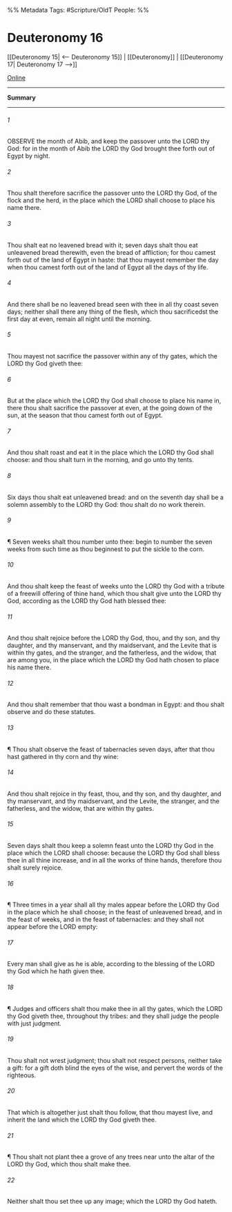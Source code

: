 

%% Metadata
Tags: #Scripture/OldT
People: 
%%
# Deuteronomy 16
[[Deuteronomy 15| <-- Deuteronomy 15]] | [[Deuteronomy]] | [[Deuteronomy 17| Deuteronomy 17 -->]]

[Online](https://churchofjesuschrist.org/study/scriptures/ot/deut/16?lang=eng)

---
__Summary__



---

###### 1
OBSERVE the month of Abib, and keep the passover unto the LORD thy God: for in the month of Abib the LORD thy God brought thee forth out of Egypt by night.
###### 2
Thou shalt therefore sacrifice the passover unto the LORD thy God, of the flock and the herd, in the place which the LORD shall choose to place his name there.
###### 3
Thou shalt eat no leavened bread with it; seven days shalt thou eat unleavened bread therewith, even the bread of affliction; for thou camest forth out of the land of Egypt in haste: that thou mayest remember the day when thou camest forth out of the land of Egypt all the days of thy life.
###### 4
And there shall be no leavened bread seen with thee in all thy coast seven days; neither shall there any thing of the flesh, which thou sacrificedst the first day at even, remain all night until the morning.
###### 5
Thou mayest not sacrifice the passover within any of thy gates, which the LORD thy God giveth thee:
###### 6
But at the place which the LORD thy God shall choose to place his name in, there thou shalt sacrifice the passover at even, at the going down of the sun, at the season that thou camest forth out of Egypt.
###### 7
And thou shalt roast and eat it in the place which the LORD thy God shall choose: and thou shalt turn in the morning, and go unto thy tents.
###### 8
Six days thou shalt eat unleavened bread: and on the seventh day shall be a solemn assembly to the LORD thy God: thou shalt do no work therein.
###### 9
¶ Seven weeks shalt thou number unto thee: begin to number the seven weeks from such time as thou beginnest to put the sickle to the corn.
###### 10
And thou shalt keep the feast of weeks unto the LORD thy God with a tribute of a freewill offering of thine hand, which thou shalt give unto the LORD thy God, according as the LORD thy God hath blessed thee:
###### 11
And thou shalt rejoice before the LORD thy God, thou, and thy son, and thy daughter, and thy manservant, and thy maidservant, and the Levite that is within thy gates, and the stranger, and the fatherless, and the widow, that are among you, in the place which the LORD thy God hath chosen to place his name there.
###### 12
And thou shalt remember that thou wast a bondman in Egypt: and thou shalt observe and do these statutes.
###### 13
¶ Thou shalt observe the feast of tabernacles seven days, after that thou hast gathered in thy corn and thy wine:
###### 14
And thou shalt rejoice in thy feast, thou, and thy son, and thy daughter, and thy manservant, and thy maidservant, and the Levite, the stranger, and the fatherless, and the widow, that are within thy gates.
###### 15
Seven days shalt thou keep a solemn feast unto the LORD thy God in the place which the LORD shall choose: because the LORD thy God shall bless thee in all thine increase, and in all the works of thine hands, therefore thou shalt surely rejoice.
###### 16
¶ Three times in a year shall all thy males appear before the LORD thy God in the place which he shall choose; in the feast of unleavened bread, and in the feast of weeks, and in the feast of tabernacles: and they shall not appear before the LORD empty:
###### 17
Every man shall give as he is able, according to the blessing of the LORD thy God which he hath given thee.
###### 18
¶ Judges and officers shalt thou make thee in all thy gates, which the LORD thy God giveth thee, throughout thy tribes: and they shall judge the people with just judgment.
###### 19
Thou shalt not wrest judgment; thou shalt not respect persons, neither take a gift: for a gift doth blind the eyes of the wise, and pervert the words of the righteous.
###### 20
That which is altogether just shalt thou follow, that thou mayest live, and inherit the land which the LORD thy God giveth thee.
###### 21
¶ Thou shalt not plant thee a grove of any trees near unto the altar of the LORD thy God, which thou shalt make thee.
###### 22
Neither shalt thou set thee up any image; which the LORD thy God hateth.



